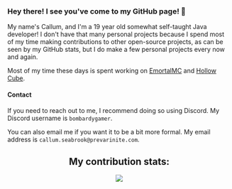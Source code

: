 ### Hey there! I see you've come to my GitHub page! 👋

My name's Callum, and I'm a 19 year old somewhat self-taught Java developer! I don't have that many personal projects
because I spend most of my time making contributions to other open-source projects, as can be seen by my GitHub stats, but
I do make a few personal projects every now and again.

Most of my time these days is spent working on
<a href="https://github.com/EmortalMC">EmortalMC</a> and <a href="https://github.com/hollow-cube">Hollow Cube</a>.

#### Contact

If you need to reach out to me, I recommend doing so using Discord. My Discord username is `bombardygamer`.

You can also email me if you want it to be a bit more formal. My email address is `callum.seabrook@prevarinite.com`.

<p>
  <h2 align="center">My contribution stats:</h2>
</p>

<p align="center">
  <img src="https://github-readme-stats.vercel.app/api?username=BomBardyGamer&show_icons=true&include_all_commits=true&show_owner=true&theme=onedark">
</p>
